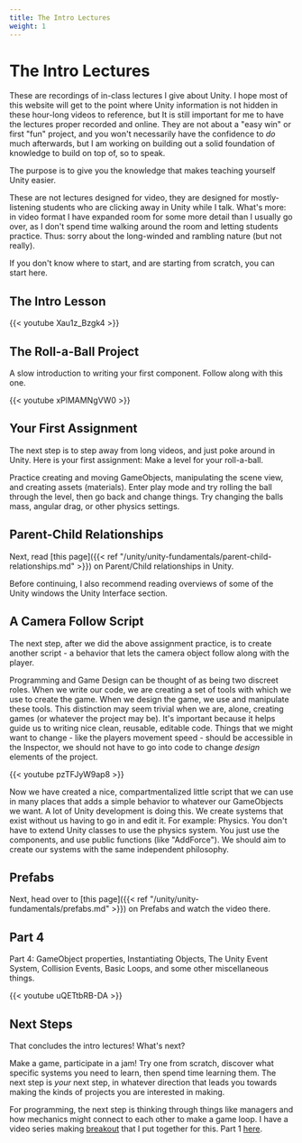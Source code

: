 ```yaml
---
title: The Intro Lectures
weight: 1
---
```

# The Intro Lectures

These are recordings of in-class lectures I give about Unity. I hope most of this website will get to the point where Unity information is not hidden in these hour-long videos to reference, but It is still important for me to have the lectures proper recorded and online. They are not about a "easy win" or first "fun" project, and you won't necessarily have the confidence to _do_ much afterwards, but I am working on building out a solid foundation of knowledge to build on top of, so to speak.

The purpose is to give you the knowledge that makes teaching yourself Unity easier.

These are not lectures designed for video, they are designed for mostly-listening students who are clicking away in Unity while I talk. What's more: in video format I have expanded room for some more detail than I usually go over, as I don't spend time walking around the room and letting students practice. Thus: sorry about the long-winded and rambling nature (but not really).

If you don't know where to start, and are starting from scratch, you can start here.

## The Intro Lesson
{{< youtube Xau1z_Bzgk4 >}}

## The Roll-a-Ball Project
A slow introduction to writing your first component. Follow along with this one.

{{< youtube xPlMAMNgVW0 >}}

## Your First Assignment
The next step is to step away from long videos, and just poke around in Unity. Here is your first assignment: Make a level for your roll-a-ball.

Practice creating and moving GameObjects, manipulating the scene view, and creating assets (materials). Enter play mode and try rolling the ball through the level, then go back and change things. Try changing the balls mass, angular drag, or other physics settings.

## Parent-Child Relationships
Next, read [this page]({{< ref "/unity/unity-fundamentals/parent-child-relationships.md" >}}) on Parent/Child relationships in Unity.

Before continuing, I also recommend reading overviews of some of the Unity windows the Unity Interface section.

## A Camera Follow Script
The next step, after we did the above assignment practice, is to create another script - a behavior that lets the camera object follow along with the player.

Programming and Game Design can be thought of as being two discreet roles. When we write our code, we are creating a set of tools with which we use to create the game. When we design the game, we use and manipulate these tools. This distinction may seem trivial when we are, alone, creating games (or whatever the project may be). It's important because it helps guide us to writing nice clean, reusable, editable code. Things that we might want to change - like the players movement speed - should be accessible in the Inspector, we should not have to go into code to change _design_ elements of the project.

{{< youtube pzTFJyW9ap8 >}}

Now we have created a nice, compartmentalized little script that we can use in many places that adds a simple behavior to whatever our GameObjects we want. A lot of Unity development is doing this. We create systems that exist without us having to go in and edit it. For example: Physics. You don't have to extend Unity classes to use the physics system. You just use the components, and use public functions (like "AddForce"). We should aim to create our systems with the same independent philosophy.

## Prefabs
Next, head over to [this page]({{< ref "/unity/unity-fundamentals/prefabs.md" >}}) on Prefabs and watch the video there.

## Part 4
Part 4: GameObject properties, Instantiating Objects, The Unity Event System, Collision Events, Basic Loops, and some other miscellaneous things.

{{< youtube uQETtbRB-DA >}}

## Next Steps
That concludes the intro lectures! What's next?

Make a game, participate in a jam! Try one from scratch, discover what specific systems you need to learn, then spend time learning them. The next step is *your* next step, in whatever direction that leads you towards making the kinds of projects you are interested in making.

For programming, the next step is thinking through things like managers and how mechanics might connect to each other to make a game loop. I have a video series making [breakout](https://hdyar.com/blog/posts/breakout-followalong/) that I put together for this. Part 1 [here](https://www.youtube.com/watch?v=Gt3BagRGwoI).
